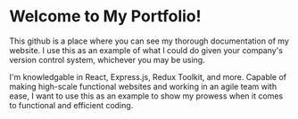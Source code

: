 # Welcome to My Portfolio!

This github is a place where you can see my thorough documentation of my website. I use this as an example of what I could do given your company's version control system, whichever you may be using.

I'm knowledgable in React, Express.js, Redux Toolkit, and more. Capable of making high-scale functional websites and working in an agile team with ease, I want to use this as an example to show my prowess when it comes to functional and efficient coding.
